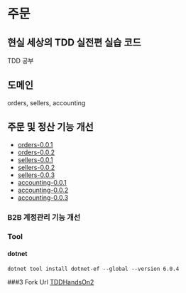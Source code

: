 # 주문
## 현실 세상의 TDD 실전편 실습 코드 
TDD 공부 

## 도메인 
orders, sellers, accounting

## 주문 및 정산 기능 개선
* [orders-0.0.1](https://github.com/snowlight-aemt/tdd-hands-on-2/tree/orders-0.0.1)
* [orders-0.0.2](https://github.com/snowlight-aemt/tdd-hands-on-2/tree/orders-0.0.2)
* [sellers-0.0.1](https://github.com/snowlight-aemt/tdd-hands-on-2/tree/sellers-0.0.1)
* [sellers-0.0.2](https://github.com/snowlight-aemt/tdd-hands-on-2/tree/sellers-0.0.2)
* [sellers-0.0.3](https://github.com/snowlight-aemt/tdd-hands-on-2/tree/sellers-0.0.3)
* [accounting-0.0.1](https://github.com/snowlight-aemt/tdd-hands-on-2/tree/accounting-0.0.1)
* [accounting-0.0.2](https://github.com/snowlight-aemt/tdd-hands-on-2/tree/accounting-0.0.2)
* [accounting-0.0.3](https://github.com/snowlight-aemt/tdd-hands-on-2/tree/accounting-0.0.3)

### B2B 계정관리 기능 개선

### Tool 
#### dotnet 
```shell
dotnet tool install dotnet-ef --global --version 6.0.4
```

###3 Fork Url
[TDDHandsOn2](https://github.com/gyuwon/TDDHandsOn2)
